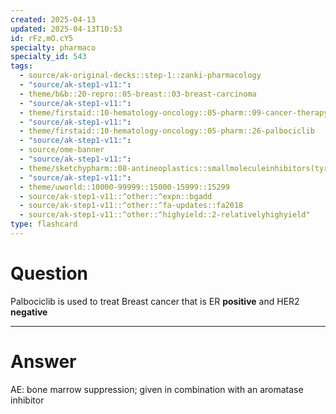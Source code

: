 ```yaml
---
created: 2025-04-13
updated: 2025-04-13T10:53
id: rFz,mO.cY5
specialty: pharmaco
specialty_id: 543
tags:
  - source/ak-original-decks::step-1::zanki-pharmacology
  - "source/ak-step1-v11:": 
  - theme/b&b::20-repro::05-breast::03-breast-carcinoma
  - "source/ak-step1-v11:": 
  - theme/firstaid::10-hematology-oncology::05-pharm::09-cancer-therapy-cell-cycle
  - "source/ak-step1-v11:": 
  - theme/firstaid::10-hematology-oncology::05-pharm::26-palbociclib
  - "source/ak-step1-v11:": 
  - source/ome-banner
  - "source/ak-step1-v11:": 
  - theme/sketchypharm::08-antineoplastics::smallmoleculeinhibitors(tyrosinekinase-proteasomeinhibitors-cdkinhibitors)
  - "source/ak-step1-v11:": 
  - theme/uworld::10000-99999::15000-15999::15299
  - source/ak-step1-v11::^other::^expn::bgadd
  - source/ak-step1-v11::^other::^fa-updates::fa2018
  - source/ak-step1-v11::^other::^highyield::2-relativelyhighyield"
type: flashcard
---
```


# Question
Palbociclib is used to treat Breast cancer that is ER **positive** and HER2 **negative**

---

# Answer
AE: bone marrow suppression; given in combination with an aromatase inhibitor